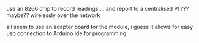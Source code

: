 use an 8266 chip to record readings ... and report to a centralised PI ??? maybe?? wirelessly over the network

all seem to use an adapter board for the module, i guess it allows for easy usb connection to Arduino ide for programming.
